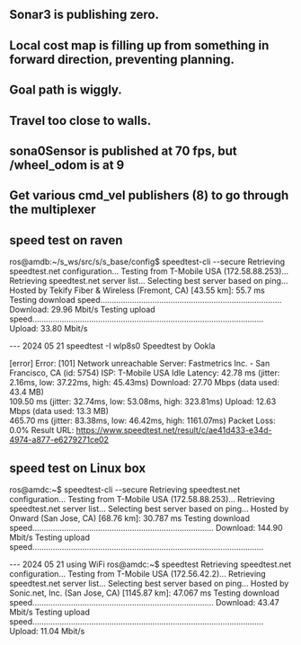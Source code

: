 ## Sonar3 is publishing zero.
## Local cost map is filling up from something in forward direction, preventing planning.
## Goal path is wiggly.
## Travel too close to walls.
## sona0Sensor is published at 70 fps, but /wheel_odom is at 9
## Get various cmd_vel publishers (8) to go through the multiplexer

## speed test on raven
ros@amdb:~/s_ws/src/s/s_base/config$ speedtest-cli --secure
Retrieving speedtest.net configuration...
Testing from T-Mobile USA (172.58.88.253)...
Retrieving speedtest.net server list...
Selecting best server based on ping...
Hosted by Tekify Fiber & Wireless (Fremont, CA) [43.55 km]: 55.7 ms
Testing download speed................................................................................
Download: 29.96 Mbit/s
Testing upload speed......................................................................................................
Upload: 33.80 Mbit/s

--- 2024 05 21
 speedtest -I wlp8s0
   Speedtest by Ookla

[error] Error: [101] Network unreachable
      Server: Fastmetrics Inc. - San Francisco, CA (id: 5754)
         ISP: T-Mobile USA
Idle Latency:    42.78 ms   (jitter: 2.16ms, low: 37.22ms, high: 45.43ms)
    Download:    27.70 Mbps (data used: 43.4 MB)                                                   
                109.50 ms   (jitter: 32.74ms, low: 53.08ms, high: 323.81ms)
      Upload:    12.63 Mbps (data used: 13.3 MB)                                                   
                465.70 ms   (jitter: 83.38ms, low: 46.42ms, high: 1161.07ms)
 Packet Loss:     0.0%
  Result URL: https://www.speedtest.net/result/c/ae41d433-e34d-4974-a877-e6279271ce02


## speed test on Linux box
ros@amdc:~$ speedtest-cli --secure
Retrieving speedtest.net configuration...
Testing from T-Mobile USA (172.58.88.253)...
Retrieving speedtest.net server list...
Selecting best server based on ping...
Hosted by Onward (San Jose, CA) [68.76 km]: 30.787 ms
Testing download speed................................................................................
Download: 144.90 Mbit/s
Testing upload speed......................................................................................................

--- 2024 05 21 using WiFi
ros@amdc:~$ speedtest
Retrieving speedtest.net configuration...
Testing from T-Mobile USA (172.56.42.2)...
Retrieving speedtest.net server list...
Selecting best server based on ping...
Hosted by Sonic.net, Inc. (San Jose, CA) [1145.87 km]: 47.067 ms
Testing download speed................................................................................
Download: 43.47 Mbit/s
Testing upload speed......................................................................................................
Upload: 11.04 Mbit/s
